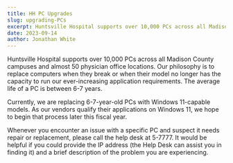 ```yaml
---
title: HH PC Upgrades
slug: upgrading-PCs
excerpt: Huntsville Hospital supports over 10,000 PCs across all Madison County campuses and almost 50 physician office locations. Our philosophy is to replace computers...
date: 2023-09-14
author: Jonathan White
---
```


Huntsville Hospital supports over 10,000 PCs across all Madison County campuses and almost 50 physician office locations. Our philosophy is to replace computers when they break or when their model no longer has the capacity to run our ever-increasing application requirements. The average life of a PC is between 6-7 years.

Currently, we are replacing 6-7-year-old PCs with Windows 11-capable models. As our vendors qualify their applications on Windows 11, we hope to begin that process later this fiscal year.

Whenever you encounter an issue with a specific PC and suspect it needs repair or replacement, please call the help desk at 5-7777. It would be helpful if you could provide the IP address (the Help Desk can assist you in finding it) and a brief description of the problem you are experiencing.
